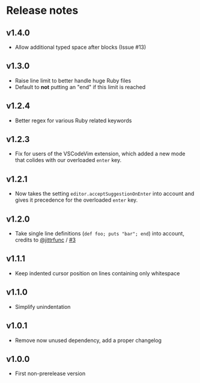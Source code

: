 # Release notes

## v1.4.0

- Allow additional typed space after blocks (Issue #13)

## v1.3.0

- Raise line limit to better handle huge Ruby files
- Default to **not** putting an "end" if this limit is reached

## v1.2.4

- Better regex for various Ruby related keywords

## v1.2.3

- Fix for users of the VSCodeVim extension, which added a new mode that colides with our overloaded `enter` key.

## v1.2.1

- Now takes the setting `editor.acceptSuggestionOnEnter` into account and gives it precedence for the overloaded `enter` key.

## v1.2.0

- Take single line definitions (`def foo; puts "bar"; end`) into account, credits to [@jittrfunc](https://github.com/jittrfunc) / [#3](https://github.com/kaiwood/vscode-endwise/pull/3)

## v1.1.1

- Keep indented cursor position on lines containing only whitespace

## v1.1.0

- Simplify unindentation

## v1.0.1

- Remove now unused dependency, add a proper changelog

## v1.0.0

- First non-prerelease version
